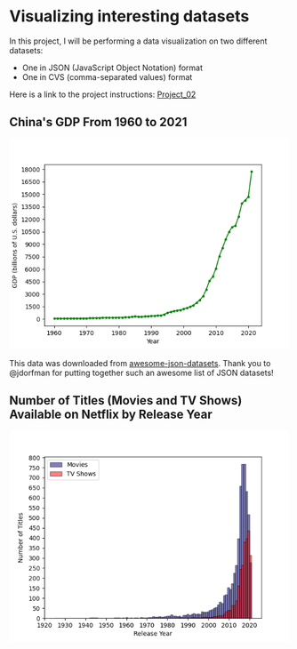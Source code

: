 # Visualizing interesting datasets

In this project, I will be performing a data visualization on two different datasets: 
* One in JSON (JavaScript Object Notation) format
* One in CVS (comma-separated values) format

Here is a link to the project instructions: [Project_02](https://github.com/mikeizbicki/cmc-csci040/tree/2022fall/project_02)
 
  
   
## China's GDP From 1960 to 2021
![](china_gdp_over_time.png)

This data was downloaded from [awesome-json-datasets](https://github.com/jdorfman/awesome-json-datasets#gdp). Thank you to @jdorfman for putting together such an awesome list of JSON datasets!



## Number of Titles (Movies and TV Shows) Available on Netflix by Release Year
![](netflix_titles_by_release_year.png)
